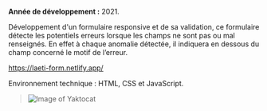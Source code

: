 **Année de développement :** 2021.</br>

Développement d'un formulaire responsive et de sa validation, ce formulaire détecte les potentiels erreurs lorsque les champs ne sont pas ou mal renseignés. En effet à chaque anomalie détectée, il indiquera en dessous du champ concerné le motif de l’erreur.

https://laeti-form.netlify.app/

Environnement technique : HTML, CSS et JavaScript.
 
 
> ![Image of Yaktocat](https://user-images.githubusercontent.com/77897283/126187463-4af33cb7-403f-4113-abe5-26afa4321058.png)
